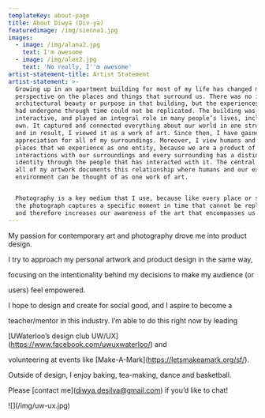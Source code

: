 ```yaml
---
templateKey: about-page
title: About Diwya (Div-ya)
featuredimage: /img/sienna1.jpg
images:
  - image: /img/alana2.jpg
    text: I'm awesome
  - image: /img/alex2.jpg
    text: 'No really, I''m awesome'
artist-statement-title: Artist Statement
artist-statement: >-
  Growing up in an apartment building for most of my life has changed my
  perspective on the places and things that surround us. There was no intent for
  architectural beauty or purpose in that building, but the experiences that it
  had undergone through time could not be replicated. The building was unique,
  interactive, and played an integral role in many people’s lives, including my
  own. It captured and connected everything about our world in one structure,
  and in result, I viewed it as a work of art. Since then, I have gained an
  appreciation for all of my surroundings. Moreover, I view humans and the
  places that we experience as one entity, because we are a product of all our
  interactions with our surroundings and every surrounding has a distinct
  identity through the people that has interacted with it. The central theme for
  all of my artwork documents this relationship where humans and our external
  environment can be thought of as one work of art. 


  Photography is a key medium that I use, because like every place or structure,
  the photograph captures a specific moment in time that cannot be replicated,
  and therefore increases our awareness of the art that encompasses us.
---
```

  My passion for contemporary art and photography drove me into product design.

  I try to approach my personal artwork and product design in the same way,

  focusing on the intentionality behind my decisions to make my audience (or

  users) feel empowered. 





  I hope to design and create for social good, and I aspire to become a

  teacher/mentor in this industry. I’m able to do this right now by leading

  \[UWaterloo’s design club UW/UX](https://www.facebook.com/uwuxwaterloo/) and

  volunteering at events like \[Make-A-Mark](https://letsmakeamark.org/sf/).

  Outside of design, I enjoy baking, tea-making, dance and basketball. 





  Please \[contact me](diwya.desilva@gmail.com) if you’d like to chat!





  !\[](/img/uw-ux.jpg)
